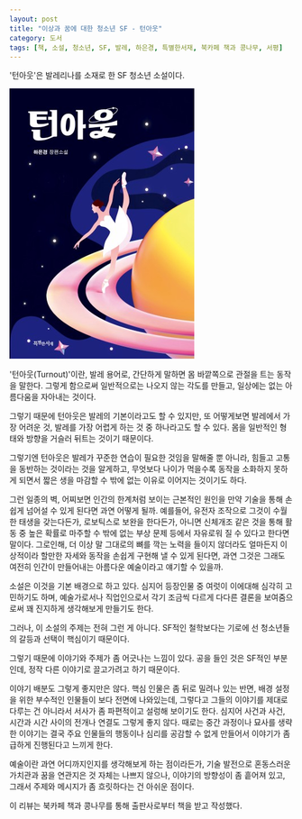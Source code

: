 ```yaml
---
layout: post
title: "이상과 꿈에 대한 청소년 SF - 턴아웃"
category: 도서
tags: [책, 소설, 청소년, SF, 발레, 하은경, 특별한서재, 북카페 책과 콩나무, 서평]
---
```


'턴아웃'은
발레리나를 소재로 한 SF 청소년 소설이다.

![표지](/images/book/turnout-book-h480.jpg)

'턴아웃(Turnout)'이란, 발레 용어로,
간단하게 말하면 몸 바깥쪽으로 관절을 트는 동작을 말한다.
그렇게 함으로써 일반적으로는 나오지 않는 각도를 만들고,
일상에는 없는 아름다움을 자아내는 것이다.

그렇기 때문에 턴아웃은 발레의 기본이라고도 할 수 있지만,
또 어떻게보면 발레에서 가장 어려운 것, 발레를 가장 어렵게 하는 것 중 하나라고도 할 수 있다.
몸을 일반적인 형태와 방향을 거슬러 뒤트는 것이기 때문이다.

그렇기엔 턴아웃은
발레가 꾸준한 연습이 필요한 것임을 말해줄 뿐 아니라,
힘들고 고통을 동반하는 것이라는 것을 알게하고,
무엇보다 나이가 먹을수록 동작을 소화하지 못하게 되면서
짧은 생을 마감할 수 밖에 없는 이유로 이어지는 것이기도 하다.

그런 일종의 벽, 어찌보면 인간의 한계처럼 보이는 근본적인 원인을
만약 기술을 통해 손쉽게 넘어설 수 있게 된다면 과연 어떻게 될까.
예를들어, 유전자 조작으로 그것이 수월한 태생을 갖는다든가,
로보틱스로 보완을 한다든가,
아니면 신체개조 같은 것을 통해 활동 중 높은 확률로 마주할 수 밖에 없는 부상 문제 등에서 자유로워 질 수 있다고 한다면 말이다.
그로인해, 더 이상 말 그대로의 뼈를 깍는 노력을 들이지 않더라도
얼마든지 이상적이라 할만한 자세와 동작을 손쉽게 구현해 낼 수 있게 된다면,
과연 그것은 그래도 여전히 인간이 만들어내는 아름다운 예술이라고 얘기할 수 있을까.

소설은 이것을 기본 배경으로 하고 있다.
심지어 등장인물 중 여럿이 이에대해 심각히 고민하기도 하며,
예술가로서나 직업인으로서 각기 조금씩 다르게 다다른 결론을 보여줌으로써
꽤 진지하게 생각해보게 만들기도 한다.

그러나, 이 소설의 주제는 전혀 그런 게 아니다.
SF적인 철학보다는 기로에 선 청소년들의 갈등과 선택이 핵심이기 때문이다.

그렇기 때문에 이야기와 주제가 좀 어긋나는 느낌이 있다.
공을 들인 것은 SF적인 부분인데, 정작 다른 이야기로 끌고가려고 하기 때문이다.

이야기 배분도 그렇게 좋지만은 않다.
핵심 인물은 좀 뒤로 밀려나 있는 반면,
배경 설정을 위한 부수적인 인물들이 보다 전면에 나와있는데,
그렇다고 그들의 이야기를 제대로 다루는 건 아니라서
서사가 좀 파편적이고 설렁해 보이기도 한다.
심지어 사건과 사건, 시간과 시간 사이의 전개나 연결도 그렇게 좋지 않다.
때로는 중간 과정이나 묘사를 생략한 이야기는
결국 주요 인물들의 행동이나 심리를 공감할 수 없게 만들어서
이야기가 좀 급하게 진행된다고 느끼게 한다.

예술이란 과연 어디까지인지를 생각해보게 하는 점이라든가,
기술 발전으로 혼동스러운 가치관과 꿈을 연관지은 것 자체는 나쁘지 않으나,
이야기의 방향성이 좀 흩어져 있고,
그래서 주제와 메시지가 좀 흐릿하다는 건 아쉬운 점이다.



<div class="im im-info">
이 리뷰는 북카페 책과 콩나무를 통해 출판사로부터 책을 받고 작성했다.
</div>
